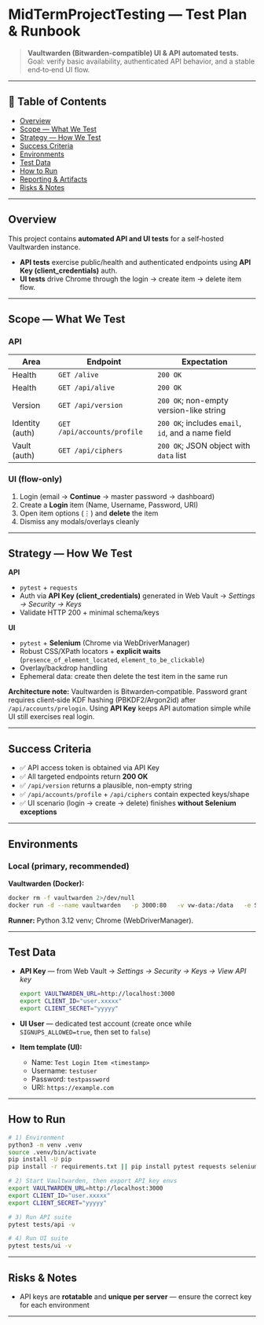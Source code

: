 # MidTermProjectTesting — Test Plan & Runbook

> **Vaultwarden (Bitwarden-compatible) UI & API automated tests.**
> Goal: verify basic availability, authenticated API behavior, and a stable end‑to‑end UI flow.

---

## 🧭 Table of Contents
- [Overview](#overview)
- [Scope — What We Test](#scope--what-we-test)
- [Strategy — How We Test](#strategy--how-we-test)
- [Success Criteria](#success-criteria)
- [Environments](#environments)
- [Test Data](#test-data)
- [How to Run](#how-to-run)
- [Reporting & Artifacts](#reporting--artifacts)
- [Risks & Notes](#risks--notes)

---

## Overview

This project contains **automated API and UI tests** for a self‑hosted Vaultwarden instance.

- **API tests** exercise public/health and authenticated endpoints using **API Key (client_credentials)** auth.
- **UI tests** drive Chrome through the login → create item → delete item flow.

---

## Scope — What We Test

### API

| Area | Endpoint | Expectation |
|---|---|---|
| Health | `GET /alive` | `200 OK` |
| Health | `GET /api/alive` | `200 OK` |
| Version | `GET /api/version` | `200 OK`; non-empty version-like string |
| Identity (auth) | `GET /api/accounts/profile` | `200 OK`; includes `email`, `id`, and a name field |
| Vault (auth) | `GET /api/ciphers` | `200 OK`; JSON object with `data` list |

### UI (flow-only)

1. Login (email → **Continue** → master password → dashboard)
2. Create a **Login** item (Name, Username, Password, URI)
3. Open item options (⋮) and **delete** the item
4. Dismiss any modals/overlays cleanly


---

## Strategy — How We Test

**API**
- `pytest` + `requests`
- Auth via **API Key (client_credentials)** generated in Web Vault → *Settings → Security → Keys*
- Validate HTTP 200 + minimal schema/keys

**UI**
- `pytest` + **Selenium** (Chrome via WebDriverManager)
- Robust CSS/XPath locators + **explicit waits** (`presence_of_element_located`, `element_to_be_clickable`)
- Overlay/backdrop handling
- Ephemeral data: create then delete the test item in the same run

**Architecture note:** Vaultwarden is Bitwarden‑compatible. Password grant requires client‑side KDF hashing (PBKDF2/Argon2id) after `/api/accounts/prelogin`. Using **API Key** keeps API automation simple while UI still exercises real login.

---

## Success Criteria

- ✅ API access token is obtained via API Key
- ✅ All targeted endpoints return **200 OK**
- ✅ `/api/version` returns a plausible, non-empty string
- ✅ `/api/accounts/profile` + `/api/ciphers` contain expected keys/shape
- ✅ UI scenario (login → create → delete) finishes **without Selenium exceptions**

---

## Environments

### Local (primary, recommended)

**Vaultwarden (Docker):**
```bash
docker rm -f vaultwarden 2>/dev/null
docker run -d --name vaultwarden   -p 3000:80   -v vw-data:/data   -e SIGNUPS_ALLOWED=false   vaultwarden/server:latest
```

**Runner:** Python 3.12 venv; Chrome (WebDriverManager).


---

## Test Data

- **API Key** — from Web Vault → *Settings → Security → Keys → View API key*
  ```bash
  export VAULTWARDEN_URL=http://localhost:3000
  export CLIENT_ID="user.xxxxx"
  export CLIENT_SECRET="yyyyy"
  ```

- **UI User** — dedicated test account (create once while `SIGNUPS_ALLOWED=true`, then set to `false`)

- **Item template (UI):**
  - Name: `Test Login Item <timestamp>`
  - Username: `testuser`
  - Password: `testpassword`
  - URI: `https://example.com`


---

## How to Run

```bash
# 1) Environment
python3 -m venv .venv
source .venv/bin/activate
pip install -U pip
pip install -r requirements.txt || pip install pytest requests selenium webdriver-manager

# 2) Start Vaultwarden, then export API key envs
export VAULTWARDEN_URL=http://localhost:3000
export CLIENT_ID="user.xxxxx"
export CLIENT_SECRET="yyyyy"

# 3) Run API suite
pytest tests/api -v

# 4) Run UI suite
pytest tests/ui -v
```


---

## Risks & Notes

- API keys are **rotatable** and **unique per server** — ensure the correct key for each environment

---
